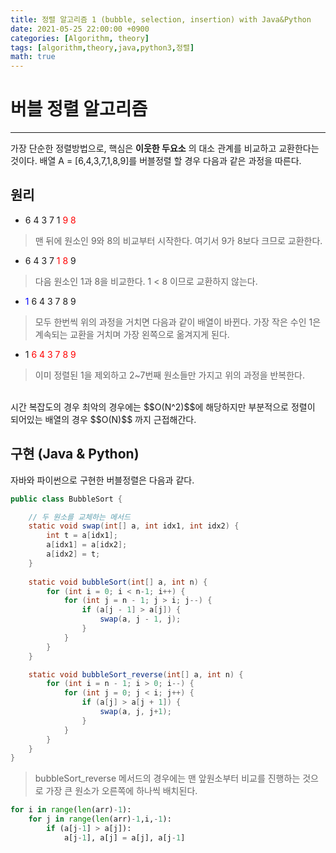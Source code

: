 ```yaml
---
title: 정렬 알고리즘 1 (bubble, selection, insertion) with Java&Python
date: 2021-05-25 22:00:00 +0900
categories: [Algorithm, theory]
tags: [algorithm,theory,java,python3,정렬]
math: true
---
```


# 버블 정렬 알고리즘
---
가장 단순한 정렬방법으로, 핵심은 __이웃한 두요소__ 의 대소 관계를 비교하고 교환한다는 것이다. 배열 A = [6,4,3,7,1,8,9]를 버블정렬 할 경우 다음과 같은 과정을 따른다.

## 원리
- 6 4 3 7 1 <span style="color:red">9 8</span>
> 맨 뒤에 원소인 9와 8의 비교부터 시작한다. 여기서 9가 8보다 크므로 교환한다.
- 6 4 3 7 <span style="color:red">1 8</span> 9
> 다음 원소인 1과 8을 비교한다. 1 < 8 이므로 교환하지 않는다.
- <span style="color:blue">1</span> 6 4 3 7 8 9
> 모두 한번씩 위의 과정을 거치면 다음과 같이 배열이 바뀐다. 가장 작은 수인 1은 계속되는 교환을 거치며 가장 왼쪽으로 옮겨지게 된다.
- 1 <span style="color:red">6 4 3 7 8 9</span>
> 이미 정렬된 1을 제외하고 2~7번째 원소들만 가지고 위의 과정을 반복한다.

<br>
시간 복잡도의 경우 최악의 경우에는 $$O(N^2)$$에 해당하지만 부분적으로 정렬이 되어있는 배열의 경우 $$O(N)$$ 까지 근접해간다.

## 구현 (Java & Python)
자바와 파이썬으로 구현한 버블정렬은 다음과 같다.
```java
public class BubbleSort {

    // 두 원소를 교체하는 메서드
    static void swap(int[] a, int idx1, int idx2) {
        int t = a[idx1];
        a[idx1] = a[idx2];
        a[idx2] = t;
    }
    
    static void bubbleSort(int[] a, int n) {
        for (int i = 0; i < n-1; i++) {
            for (int j = n - 1; j > i; j--) {
                if (a[j - 1] > a[j]) {
                    swap(a, j - 1, j);
                }
            }
        }
    }

    static void bubbleSort_reverse(int[] a, int n) {
        for (int i = n - 1; i > 0; i--) {
            for (int j = 0; j < i; j++) {
                if (a[j] > a[j + 1]) {
                    swap(a, j, j+1);
                }
            }
        }
    }
}
```
> bubbleSort_reverse 메서드의 경우에는 맨 앞원소부터 비교를 진행하는 것으로 가장 큰 원소가 오른쪽에 하나씩 배치된다. 

```python
for i in range(len(arr)-1):
    for j in range(len(arr)-1,i,-1):
        if (a[j-1] > a[j]):
            a[j-1], a[j] = a[j], a[j-1]
```